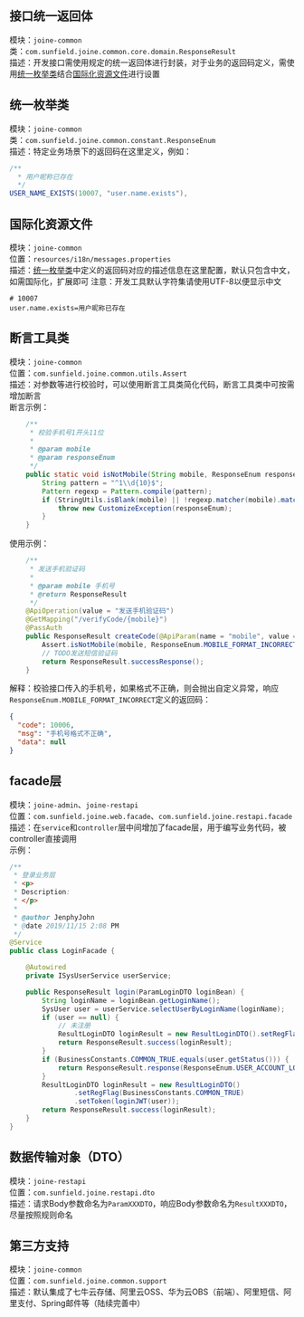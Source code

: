 ## 接口统一返回体  
模块：``joine-common``  
类：``com.sunfield.joine.common.core.domain.ResponseResult``  
描述：开发接口需使用规定的统一返回体进行封装，对于业务的返回码定义，需使用[统一枚举类](#统一枚举类)结合[国际化资源文件](#国际化资源文件)进行设置

## 统一枚举类
模块：``joine-common``  
类：``com.sunfield.joine.common.constant.ResponseEnum``  
描述：特定业务场景下的返回码在这里定义，例如：
```java
/**
  * 用户昵称已存在
  */
USER_NAME_EXISTS(10007, "user.name.exists"),
```

## 国际化资源文件
模块：``joine-common``  
位置：``resources/i18n/messages.properties``  
描述：[统一枚举类](#统一枚举类)中定义的返回码对应的描述信息在这里配置，默认只包含中文，如需国际化，扩展即可
注意：开发工具默认字符集请使用UTF-8以便显示中文  
```properties
# 10007
user.name.exists=用户昵称已存在
```

## 断言工具类
模块：``joine-common``  
位置：``com.sunfield.joine.common.utils.Assert``  
描述：对参数等进行校验时，可以使用断言工具类简化代码，断言工具类中可按需增加断言  
断言示例：
```java
    /**
     * 校验手机号1开头11位
     *
     * @param mobile
     * @param responseEnum
     */
    public static void isNotMobile(String mobile, ResponseEnum responseEnum) {
        String pattern = "^1\\d{10}$";
        Pattern regexp = Pattern.compile(pattern);
        if (StringUtils.isBlank(mobile) || !regexp.matcher(mobile).matches()) {
            throw new CustomizeException(responseEnum);
        }
    }
```
使用示例：
```java
    /**
     * 发送手机验证码
     *
     * @param mobile 手机号
     * @return ResponseResult
     */
    @ApiOperation(value = "发送手机验证码")
    @GetMapping("/verifyCode/{mobile}")
    @PassAuth
    public ResponseResult createCode(@ApiParam(name = "mobile", value = "手机号", required = true) @PathVariable String mobile) {
        Assert.isNotMobile(mobile, ResponseEnum.MOBILE_FORMAT_INCORRECT);
        // TODO发送短信验证码
        return ResponseResult.successResponse();
    }
```
解释：校验接口传入的手机号，如果格式不正确，则会抛出自定义异常，响应``ResponseEnum.MOBILE_FORMAT_INCORRECT``定义的返回码：
```json
{
  "code": 10006,
  "msg": "手机号格式不正确",
  "data": null
}
```

## facade层
模块：``joine-admin``、``joine-restapi``  
位置：``com.sunfield.joine.web.facade``、``com.sunfield.joine.restapi.facade``  
描述：在``service``和``controller``层中间增加了facade层，用于编写业务代码，被controller直接调用  
示例：
```java
/**
 * 登录业务层
 * <p>
 * Description:
 * </p>
 *
 * @author JenphyJohn
 * @date 2019/11/15 2:08 PM
 */
@Service
public class LoginFacade {

    @Autowired
    private ISysUserService userService;

    public ResponseResult login(ParamLoginDTO loginBean) {
        String loginName = loginBean.getLoginName();
        SysUser user = userService.selectUserByLoginName(loginName);
        if (user == null) {
            // 未注册
            ResultLoginDTO loginResult = new ResultLoginDTO().setRegFlag(BusinessConstants.COMMON_FALSE);
            return ResponseResult.success(loginResult);
        }
        if (BusinessConstants.COMMON_TRUE.equals(user.getStatus())) {
            return ResponseResult.response(ResponseEnum.USER_ACCOUNT_LOCKED);
        }
        ResultLoginDTO loginResult = new ResultLoginDTO()
                .setRegFlag(BusinessConstants.COMMON_TRUE)
                .setToken(loginJWT(user));
        return ResponseResult.success(loginResult);
    }
}
```

## 数据传输对象（DTO）
模块：``joine-restapi``  
位置：``com.sunfield.joine.restapi.dto``  
描述：请求Body参数命名为``ParamXXXDTO``，响应Body参数命名为``ResultXXXDTO``，尽量按照规则命名

## 第三方支持
模块：``joine-common``  
位置：``com.sunfield.joine.common.support``  
描述：默认集成了七牛云存储、阿里云OSS、华为云OBS（前端）、阿里短信、阿里支付、Spring邮件等（陆续完善中）